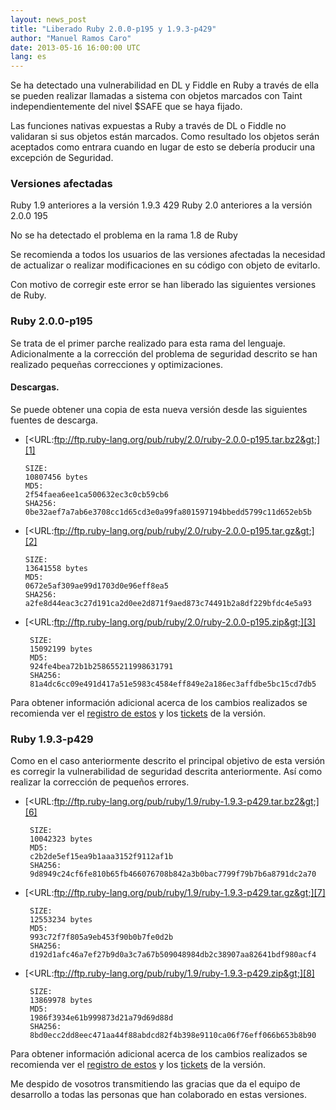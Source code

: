 ```yaml
---
layout: news_post
title: "Liberado Ruby 2.0.0-p195 y 1.9.3-p429"
author: "Manuel Ramos Caro"
date: 2013-05-16 16:00:00 UTC
lang: es
---
```


Se ha detectado una vulnerabilidad en DL y Fiddle en Ruby a través de 
ella se  pueden realizar llamadas a sistema con objetos marcados con 
Taint independientemente del nivel $SAFE que se haya fijado. 

Las funciones nativas expuestas a Ruby a través de DL o Fiddle
no validaran si sus objetos están  marcados. Como resultado 
los objetos serán aceptados como entrara cuando en lugar de esto se 
debería producir una excepción de Seguridad.

### Versiones afectadas

Ruby 1.9 anteriores a la versión 1.9.3 429 
Ruby 2.0 anteriores a la versión 2.0.0 195

No se ha detectado el problema en la rama 1.8 de Ruby

Se recomienda a todos los usuarios de las versiones afectadas la
necesidad de actualizar o realizar modificaciones en su código con 
objeto de evitarlo.

Con motivo de corregir este error se han liberado las siguientes 
versiones de Ruby.

### Ruby 2.0.0-p195

Se trata de el primer parche realizado para esta rama del lenguaje. 
Adicionalmente a la corrección del problema de seguridad descrito
se han realizado pequeñas correcciones y optimizaciones.

#### Descargas.

Se puede obtener una copia de esta nueva versión desde las siguientes
fuentes de descarga.

* [&lt;URL:ftp://ftp.ruby-lang.org/pub/ruby/2.0/ruby-2.0.0-p195.tar.bz2&gt;][1]

      SIZE:
      10807456 bytes
      MD5:
      2f54faea6ee1ca500632ec3c0cb59cb6
      SHA256: 
      0be32aef7a7ab6e3708cc1d65cd3e0a99fa801597194bbedd5799c11d652eb5b

* [&lt;URL:ftp://ftp.ruby-lang.org/pub/ruby/2.0/ruby-2.0.0-p195.tar.gz&gt;][2]

      SIZE:
      13641558 bytes
      MD5:
      0672e5af309ae99d1703d0e96eff8ea5
      SHA256:
      a2fe8d44eac3c27d191ca2d0ee2d871f9aed873c74491b2a8df229bfdc4e5a93
      
* [&lt;URL:ftp://ftp.ruby-lang.org/pub/ruby/2.0/ruby-2.0.0-p195.zip&gt;][3]

       SIZE:
       15092199 bytes
       MD5:
       924fe4bea72b1b258655211998631791
       SHA256:
       81a4dc6cc09e491d417a51e5983c4584eff849e2a186ec3affdbe5bc15cd7db5

Para obtener información adicional acerca de los cambios realizados se 
recomienda ver el [registro de estos][4] y los [tickets][5] de la 
versión.

### Ruby 1.9.3-p429

Como en el caso anteriormente descrito el principal objetivo de esta
versión es corregir la vulnerabilidad de seguridad descrita
anteriormente. Así como realizar la corrección de pequeños errores.

* [&lt;URL:ftp://ftp.ruby-lang.org/pub/ruby/1.9/ruby-1.9.3-p429.tar.bz2&gt;][6]

       SIZE:
       10042323 bytes
       MD5:
       c2b2de5ef15ea9b1aaa3152f9112af1b
       SHA256:
       9d8949c24cf6fe810b65fb466076708b842a3b0bac7799f79b7b6a8791dc2a70
       
* [&lt;URL:ftp://ftp.ruby-lang.org/pub/ruby/1.9/ruby-1.9.3-p429.tar.gz&gt;][7]

       SIZE:
       12553234 bytes
       MD5:
       993c72f7f805a9eb453f90b0b7fe0d2b
       SHA256:
       d192d1afc46a7ef27b9d0a3c7a67b509048984db2c38907aa82641bdf980acf4

* [&lt;URL:ftp://ftp.ruby-lang.org/pub/ruby/1.9/ruby-1.9.3-p429.zip&gt;][8]

       SIZE:
       13869978 bytes
       MD5:
       1986f3934e61b999873d21a79d69d88d
       SHA256:
       8bd0ecc2dd8eec471aa44f88abdcd82f4b398e9110ca06f76eff066b653b8b90

Para obtener información adicional acerca de los cambios realizados
 se recomienda ver el [registro de estos][9] y los [tickets][10] de la versión.
 
Me despido de vosotros transmitiendo las gracias que da el equipo de
desarrollo a todas las personas que han colaborado en estas versiones.

[1]: ftp://ftp.ruby-lang.org/pub/ruby/2.0/ruby-2.0.0-p195.tar.bz2
[2]: ftp://ftp.ruby-lang.org/pub/ruby/2.0/ruby-2.0.0-p195.tar.gz
[3]: ftp://ftp.ruby-lang.org/pub/ruby/2.0/ruby-2.0.0-p195.zip
[4]: http://svn.ruby-lang.org/repos/ruby/tags/v2_0_0_195/ChangeLog
[5]: https://bugs.ruby-lang.org/projects/ruby-200/issues?set_filter=1&status_id=5
[6]: ftp://ftp.ruby-lang.org/pub/ruby/1.9/ruby-1.9.3-p429.tar.bz2
[7]: ftp://ftp.ruby-lang.org/pub/ruby/1.9/ruby-1.9.3-p429.tar.gz
[8]: ftp://ftp.ruby-lang.org/pub/ruby/1.9/ruby-1.9.3-p429.zip
[9]: http://svn.ruby-lang.org/repos/ruby/tags/v1_9_3_429/ChangeLog
[10]: https://bugs.ruby-lang.org/projects/ruby-193/issues?set_filter=1&status_id=5
